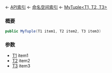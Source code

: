 ← [API索引](Api-Index) ← [命名空间索引](Namespace-Index) ← [MyTuple&lt;T1, T2, T3&gt;](VRage.MyTuple`3)

### 概要

```csharp
public MyTuple(T1 item1, T2 item2, T3 item3)
```

### 参数

* [T1]() item1
* [T2]() item2
* [T3]() item3
